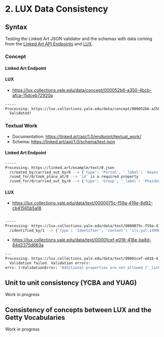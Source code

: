 # 2. LUX Data Consistency

## Syntax

Testing the Linked Art JSON validator and the schemas with data coming from the [Linked Art API Endpoints](https://linked.art/api/1.0/endpoint/) and [LUX](https://lux.collections.yale.edu/).

### Concept

#### Linked Art Endpoint

#### LUX

- https://lux.collections.yale.edu/data/concept/000052b6-a350-4bcb-afca-15dceb72920a

```bash
-----
Processing: https://lux.collections.yale.edu/data/concept/000052b6-a350-4bcb-afca-15dceb72920a
  Validated!
```

### Textual Work

- Documentation: https://linked.art/api/1.0/endpoint/textual_work/
- Schema: https://linked.art/api/1.0/schema/text.json 

#### Linked Art Endpoint

```bash
-----
Processing: https://linked.art/example/text/0.json
  /created_by/carried_out_by/0 --> {'type': 'Person', '_label': 'Hayes, John'} is not valid under any of the given schemas 
  /used_for/0/took_place_at/0 --> 'id' is a required property 
  /used_for/0/carried_out_by/0 --> {'type': 'Group', '_label': 'Phaidon'} is not valid under any of the given schemas 
```

#### LUX

- https://lux.collections.yale.edu/data/text/0000075c-f59a-419e-8d92-cb41565b5a18

```bash

-----
Processing: https://lux.collections.yale.edu/data/text/0000075c-f59a-419e-8d92-cb41565b5a18
  /identified_by/1 --> {'type': 'Identifier', 'content': 'ils:yul:14996707', 'attributed_by': [{'type': 'AttributeAssignment', 'carried_out_by': [{'id': 'https://lux.collections.yale.edu/data/group/d07b9b86-0a1e-4026-aa4c-8ecba8bbd9c9', 'type': 'Group', '_label': 'Yale University Library'}]}], 'classified_as': [{'id': 'https://lux.collections.yale.edu/data/concept/89630361-18a3-4c4b-bcd7-16894d95defd', 'type': 'Type', '_label': 'System-Assigned Number'}]} is not valid under any of the given schemas
```

- https://lux.collections.yale.edu/data/text/00001cef-e016-418e-ba8d-84d2375d663a

```bash
---
Processing: https://lux.collections.yale.edu/data/text/00001cef-e016-418e-ba8d-84d2375d663a
  Validation failed. Validation errors:
errs: [<ValidationError: "Additional properties are not allowed ('_links' was unexpected)">]

```

## Unit to unit consistency (YCBA and YUAG)

Work in progress

## Consistency of concepts between LUX and the Getty Vocabularies 

Work in progress